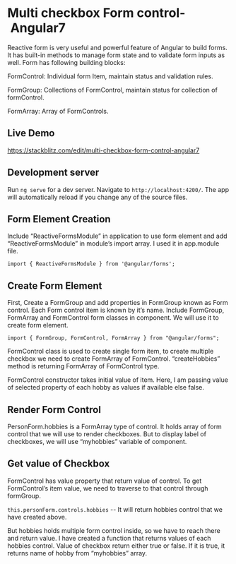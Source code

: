 # Multi checkbox Form control- Angular7
Reactive form is very useful and powerful feature of Angular to build forms. It has built-in methods to manage form state and to validate form inputs as well. Form has following building blocks:

FormControl: Individual form Item, maintain status and validation rules.

FormGroup: Collections of FormControl, maintain status for collection of formControl.

FormArray: Array of FormControls.

## Live Demo

https://stackblitz.com/edit/multi-checkbox-form-control-angular7

## Development server

Run `ng serve` for a dev server. Navigate to `http://localhost:4200/`. The app will automatically reload if you change any of the source files.

## Form Element Creation
Include “ReactiveFormsModule” in application to use form element and add “ReactiveFormsModule” in module’s import array. I used it in app.module file.

`import { ReactiveFormsModule } from '@angular/forms'; `

## Create Form Element

First, Create a FormGroup and add properties in FormGroup known as Form control. Each Form control item is known by it’s name. Include FormGroup, FormArray and FormControl form classes in component. We will use it to create form element.

`import { FormGroup, FormControl, FormArray } from "@angular/forms";`

FormControl class is used to create single form item, to create multiple checkbox we need to create FormArray of FormControl. “createHobbies” method is returning FormArray of FormControl type.

FormControl constructor takes initial value of item. Here, I am passing value of selected property of each hobby as values if available else false.

## Render Form Control

PersonForm.hobbies is a FormArray type of control. It holds array of form control that we will use to render checkboxes. But to display label of checkboxes, we will use “myhobbies” variable of component.


## Get value of Checkbox
FormControl has value property that return value of control. To get FormControl’s item value, we need to traverse to that control through formGroup.

`this.personForm.controls.hobbies` -- It will return hobbies control that we have created above.

But hobbies holds multiple form control inside, so we have to reach there and return value. I have created a function that returns values of each hobbies control. Value of checkbox return either true or false. If it is true, it returns name of hobby from “myhobbies” array.

